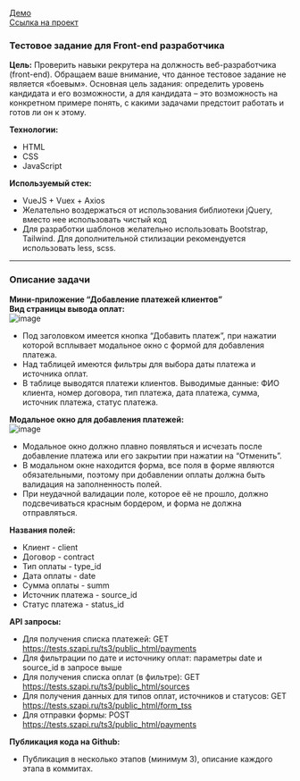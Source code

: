 [Демо](https://alarma1.github.io/mini-payment-application-demo/)  
[Ссылка на проект](https://github.com/Alarma1/mini-payment-application)  
### Тестовое задание для Front-end разработчика

**Цель:** Проверить навыки рекрутера на должность веб-разработчика (front-end). Обращаем ваше внимание, что данное тестовое задание не является «боевым». Основная цель задания: определить уровень кандидата и его возможности, а для кандидата – это возможность на конкретном примере понять, с какими задачами предстоит работать и готов ли он к этому.

**Технологии:**
- HTML
- CSS
- JavaScript

**Используемый стек:**
- VueJS + Vuex + Axios
- Желательно воздержаться от использования библиотеки jQuery, вместо нее использовать чистый код
- Для разработки шаблонов желательно использовать Bootstrap, Tailwind. Для дополнительной стилизации рекомендуется использовать less, scss.

---

### Описание задачи

**Мини-приложение “Добавление платежей клиентов”**  
**Вид страницы вывода оплат:**  
![image](https://github.com/Alarma1/mini-payment-application/assets/102227463/a226127b-464c-48f7-a233-da7a91f407a0)
- Под заголовком имеется кнопка “Добавить платеж”, при нажатии которой всплывает модальное окно с формой для добавления платежа.
- Над таблицей имеются фильтры для выбора даты платежа и источника оплат.
- В таблице выводятся платежи клиентов. Выводимые данные: ФИО клиента, номер договора, тип платежа, дата платежа, сумма, источник платежа, статус платежа.

**Модальное окно для добавления платежей:**  
![image](https://github.com/Alarma1/mini-payment-application/assets/102227463/a0258225-5260-49d3-903f-844d69785ae8)
- Модальное окно должно плавно появляться и исчезать после добавление платежа или его закрытии при нажатии на “Отменить”.
- В модальном окне находится форма, все поля в форме являются обязательными, поэтому при добавлении оплаты должна быть валидация на заполненность полей.
- При неудачной валидации поле, которое её не прошло, должно подсвечиваться красным бордером, и форма не должна отправляться.

**Названия полей:**
- Клиент - client
- Договор - contract
- Тип оплаты - type_id
- Дата оплаты - date
- Сумма оплаты - summ
- Источник платежа - source_id
- Статус платежа - status_id

**API запросы:**
- Для получения списка платежей: GET https://tests.szapi.ru/ts3/public_html/payments
- Для фильтрации по дате и источнику оплат: параметры date и source_id в запросе выше
- Для получения списка оплат (в фильтре): GET https://tests.szapi.ru/ts3/public_html/sources
- Для получения данных для типов оплат, источников и статусов: GET https://tests.szapi.ru/ts3/public_html/form_tss
- Для отправки формы: POST https://tests.szapi.ru/ts3/public_html/payments

**Публикация кода на Github:**
- Публикация в несколько этапов (минимум 3), описание каждого этапа в коммитах.
